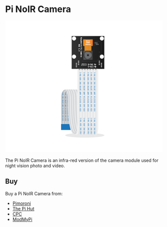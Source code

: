 # Pi NoIR Camera

![Pi NoIR Camera](camera-noir.png)

The Pi NoIR Camera is an infra-red version of the camera module used for night vision photo and video.

## Buy

Buy a Pi NoIR Camera from:

- [Pimoroni](https://shop.pimoroni.com/products/pi-camera-mount)
- [The Pi Hut](http://thepihut.com/products/raspberry-pi-noir-camera-module)
- [CPC](http://cpc.farnell.com/raspberry-pi/rpi-noir-camera-board/raspberry-pi-noir-camera-board/dp/SC13223)
- [ModMyPi](http://www.modmypi.com/raspberry-pi/camera/raspberry-pi-noir-infrared-camera-board-5mp-1080p-v1.3)
